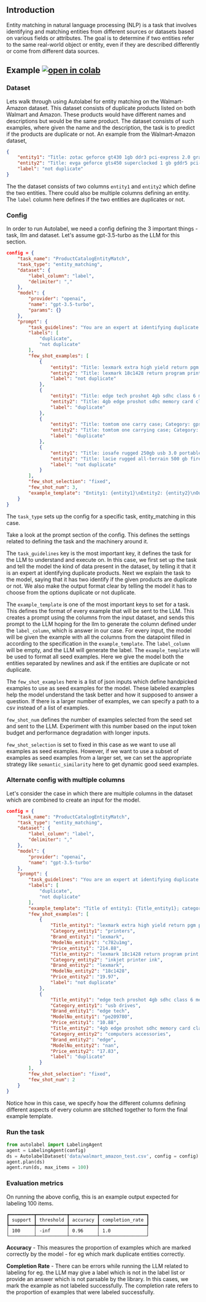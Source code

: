 ## Introduction

Entity matching in natural language processing (NLP) is a task that involves identifying and matching entities from different sources or datasets based on various fields or attributes. The goal is to determine if two entities refer to the same real-world object or entity, even if they are described differently or come from different data sources.

## Example [![open in colab](https://colab.research.google.com/assets/colab-badge.svg)](https://colab.research.google.com/drive/1kOoUhUY8rmISxVpQJETQ3Xc9TLrNWiRn#scrollTo=c93fae0b)

### Dataset

Lets walk through using Autolabel for entity matching on the Walmart-Amazon dataset. This dataset consists of duplicate products listed on both Walmart and Amazon. These products would have different names and descriptions but would be the same product. The dataset consists of such examples, where given the name and the description, the task is to predict if the products are duplicate or not. An example from the Walmart-Amazon dataset,

```json
{
    "entity1": "Title: zotac geforce gt430 1gb ddr3 pci-express 2.0 graphics card; Category: electronics - general; Brand: zotac; ModelNo: zt-40604-10l; Price: 88.88;",
    "entity2": "Title: evga geforce gts450 superclocked 1 gb gddr5 pci-express 2.0 graphics card 01g-p3-1452-tr; Category: graphics cards; Brand: evga; ModelNo: 01g-p3-1452-tr; Price: 119.88;",
    "label": "not duplicate"
}
```

The the dataset consists of two columns `entity1` and `entity2` which define the two entities. There could also be multiple columns defining an entity. The `label` column here defines if the two entities are duplicates or not.

### Config

In order to run Autolabel, we need a config defining the 3 important things - task, llm and dataset. Let's assume gpt-3.5-turbo as the LLM for this section.

```json
config = {
    "task_name": "ProductCatalogEntityMatch",
    "task_type": "entity_matching",
    "dataset": {
        "label_column": "label",
        "delimiter": ","
    },
    "model": {
        "provider": "openai",
        "name": "gpt-3.5-turbo",
        "params": {}
    },
    "prompt": {
        "task_guidelines": "You are an expert at identifying duplicate products from online product catalogs.\nYou will be given information about two product entities, and your job is to tell if they are the same (duplicate) or different (not duplicate). Your answer must be from one of the following options:\n{labels}",
        "labels": [
            "duplicate",
            "not duplicate"
        ],
        "few_shot_examples": [
            {
                "entity1": "Title: lexmark extra high yield return pgm print cartridge - magenta; Category: printers; Brand: lexmark; ModelNo: c782u1mg; Price: 214.88;",
                "entity2": "Title: lexmark 18c1428 return program print cartridge black; Category: inkjet printer ink; Brand: lexmark; ModelNo: 18c1428; Price: 19.97;",
                "label": "not duplicate"
            },
            {
                "entity1": "Title: edge tech proshot 4gb sdhc class 6 memory card; Category: usb drives; Brand: edge tech; ModelNo: pe209780; Price: 10.88;",
                "entity2": "Title: 4gb edge proshot sdhc memory card class6; Category: computers accessories; Brand: edge; ModelNo: nan; Price: 17.83;",
                "label": "duplicate"
            },
            {
                "entity1": "Title: tomtom one carry case; Category: gps; Brand: tomtom; ModelNo: 9n00 .181; Price: 19.96;",
                "entity2": "Title: tomtom one carrying case; Category: cases; Brand: tomtom; ModelNo: 9n00 .181; Price: 4.99;",
                "label": "duplicate"
            },
            {
                "entity1": "Title: iosafe rugged 250gb usb 3.0 portable external hard drive; Category: hard drives; Brand: iosafe; ModelNo: pa50250u5yr; Price: 249.99;",
                "entity2": "Title: lacie rugged all-terrain 500 gb firewire 800 firewire 400 usb 2.0 portable external hard drive 301371; Category: external hard drives; Brand: lacie; ModelNo: 301371; Price: nan;",
                "label": "not duplicate"
            }
        ],
        "few_shot_selection": "fixed",
        "few_shot_num": 3,
        "example_template": "Entity1: {entity1}\nEntity2: {entity2}\nOutput: {label}"
    }
}
```
The `task_type` sets up the config for a specific task, entity_matching in this case.

Take a look at the prompt section of the config. This defines the settings related to defining the task and the machinery around it.  

The `task_guidelines` key is the most important key, it defines the task for the LLM to understand and execute on. In this case, we first set up the task and tell the model the kind of data present in the dataset, by telling it that it is an expert at identifying duplicate products. Next we explain the task to the model, saying that it has two identify if the given products are duplicate or not. We also make the output format clear by telling the model it has to choose from the options duplicate or not duplicate. 

The `example_template` is one of the most important keys to set for a task. This defines the format of every example that will be sent to the LLM. This creates a prompt using the columns from the input dataset, and sends this prompt to the LLM hoping for the llm to generate the column defined under the `label_column`, which is answer in our case. For every input, the model will be given the example with all the columns from the datapoint filled in according to the specification in the `example_template`. The `label_column` will be empty, and the LLM will generate the label. The `example_template` will be used to format all seed examples. Here we give the model both the entities separated by newlines and ask if the entities are duplicate or not duplicate.

The `few_shot_examples` here is a list of json inputs which define handpicked examples to use as seed examples for the model. These labeled examples help the model understand the task better and how it supposed to answer a question. If there is a larger number of examples, we can specify a path to a csv instead of a list of examples.

`few_shot_num` defines the number of examples selected from the seed set and sent to the LLM. Experiment with this number based on the input token budget and performance degradation with longer inputs.

`few_shot_selection` is set to fixed in this case as we want to use all examples as seed examples. However, if we want to use a subset of examples as seed examples from a larger set, we can set the appropriate strategy like `semantic_similarity` here to get dynamic good seed examples.

### Alternate config with multiple columns

Let's consider the case in which there are multiple columns in the dataset which are combined to create an input for the model.

```json
config = {
    "task_name": "ProductCatalogEntityMatch",
    "task_type": "entity_matching",
    "dataset": {
        "label_column": "label",
        "delimiter": ","
    },
    "model": {
        "provider": "openai",
        "name": "gpt-3.5-turbo"
    },
    "prompt": {
        "task_guidelines": "You are an expert at identifying duplicate products from online product catalogs.\nYou will be given information about two product entities, and your job is to tell if they are the same (duplicate) or different (not duplicate). Your answer must be from one of the following options:\n{labels}",
        "labels": [
            "duplicate",
            "not duplicate"
        ],
        "example_template": "Title of entity1: {Title_entity1}; category of entity1: {Category_entity1}; brand of entity1: {Brand_entity1}; model number of entity1: {ModelNo_entity1}; price of entity1: {Price_entity1}\nTitle of entity2: {Title_entity2}; category of entity2: {Category_entity2}; brand of entity2: {Brand_entity2}; model number of entity2: {ModelNo_entity2}; price of entity2: {Price_entity2}\nDuplicate or not: {label}",
        "few_shot_examples": [
            {
                "Title_entity1": "lexmark extra high yield return pgm print cartridge - magenta",
                "Category_entity1": "printers",
                "Brand_entity1": "lexmark",
                "ModelNo_entity1": "c782u1mg",
                "Price_entity1": "214.88",
                "Title_entity2": "lexmark 18c1428 return program print cartridge black",
                "Category_entity2": "inkjet printer ink",
                "Brand_entity2": "lexmark",
                "ModelNo_entity2": "18c1428",
                "Price_entity2": "19.97",
                "label": "not duplicate"
            },
            {
                "Title_entity1": "edge tech proshot 4gb sdhc class 6 memory card",
                "Category_entity1": "usb drives",
                "Brand_entity1": "edge tech",
                "ModelNo_entity1": "pe209780",
                "Price_entity1": "10.88",
                "Title_entity2": "4gb edge proshot sdhc memory card class6",
                "Category_entity2": "computers accessories",
                "Brand_entity2": "edge",
                "ModelNo_entity2": "nan",
                "Price_entity2": "17.83",
                "label": "duplicate"
            }
        ],
        "few_shot_selection": "fixed",
        "few_shot_num": 2
    }
}
```

Notice how in this case, we specify how the different columns defining different aspects of every column are stitched together to form the final example template.

### Run the task

```py
from autolabel import LabelingAgent
agent = LabelingAgent(config)
ds = AutolabelDataset('data/walmart_amazon_test.csv', config = config)
agent.plan(ds)
agent.run(ds, max_items = 100)
```

### Evaluation metrics

On running the above config, this is an example output expected for labeling 100 items.
```
┏━━━━━━━━━┳━━━━━━━━━━━┳━━━━━━━━━━┳━━━━━━━━━━━━━━━━━┓
┃ support ┃ threshold ┃ accuracy ┃ completion_rate ┃
┡━━━━━━━━━╇━━━━━━━━━━━╇━━━━━━━━━━╇━━━━━━━━━━━━━━━━━┩
│ 100     │ -inf      │ 0.96     │ 1.0             │
└─────────┴───────────┴──────────┴─────────────────┘
```

**Accuracy** - This measures the proportion of examples which are marked correctly by the model - for eg which mark duplicate entities correctly.

**Completion Rate** - There can be errors while running the LLM related to labeling for eg. the LLM may give a label which is not in the label list or provide an answer which is not parsable by the library. In this cases, we mark the example as not labeled successfully. The completion rate refers to the proportion of examples that were labeled successfully.
